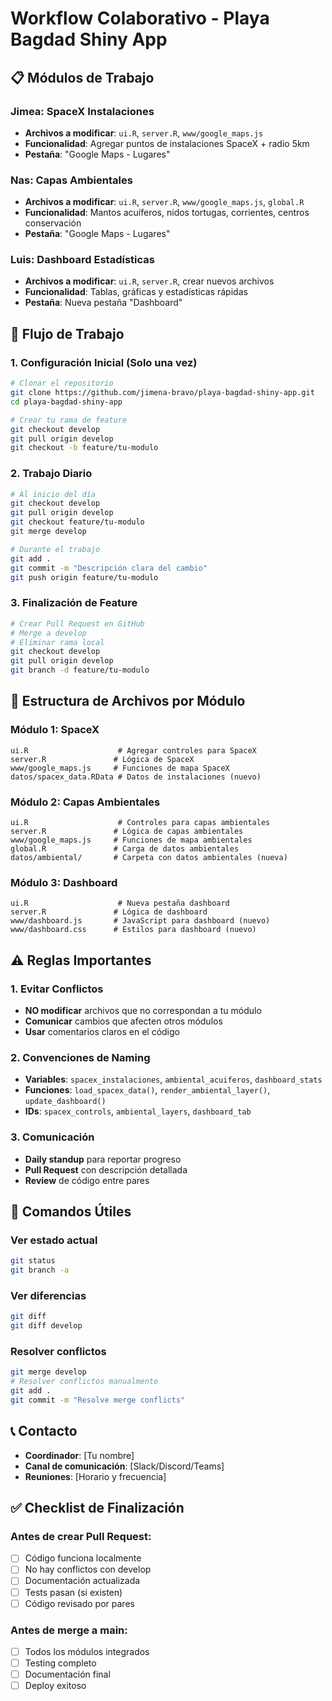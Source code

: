 # Workflow Colaborativo - Playa Bagdad Shiny App

## 📋 Módulos de Trabajo

### Jimea: SpaceX Instalaciones
- **Archivos a modificar**: `ui.R`, `server.R`, `www/google_maps.js`
- **Funcionalidad**: Agregar puntos de instalaciones SpaceX + radio 5km
- **Pestaña**: "Google Maps - Lugares"

### Nas: Capas Ambientales  
- **Archivos a modificar**: `ui.R`, `server.R`, `www/google_maps.js`, `global.R`
- **Funcionalidad**: Mantos acuíferos, nidos tortugas, corrientes, centros conservación
- **Pestaña**: "Google Maps - Lugares"

### Luis: Dashboard Estadísticas
- **Archivos a modificar**: `ui.R`, `server.R`, crear nuevos archivos
- **Funcionalidad**: Tablas, gráficas y estadísticas rápidas
- **Pestaña**: Nueva pestaña "Dashboard"

## 🔄 Flujo de Trabajo

### 1. Configuración Inicial (Solo una vez)
```bash
# Clonar el repositorio
git clone https://github.com/jimena-bravo/playa-bagdad-shiny-app.git
cd playa-bagdad-shiny-app

# Crear tu rama de feature
git checkout develop
git pull origin develop
git checkout -b feature/tu-modulo
```

### 2. Trabajo Diario
```bash
# Al inicio del día
git checkout develop
git pull origin develop
git checkout feature/tu-modulo
git merge develop

# Durante el trabajo
git add .
git commit -m "Descripción clara del cambio"
git push origin feature/tu-modulo
```

### 3. Finalización de Feature
```bash
# Crear Pull Request en GitHub
# Merge a develop
# Eliminar rama local
git checkout develop
git pull origin develop
git branch -d feature/tu-modulo
```

## 📁 Estructura de Archivos por Módulo

### Módulo 1: SpaceX
```
ui.R                    # Agregar controles para SpaceX
server.R               # Lógica de SpaceX
www/google_maps.js     # Funciones de mapa SpaceX
datos/spacex_data.RData # Datos de instalaciones (nuevo)
```

### Módulo 2: Capas Ambientales
```
ui.R                    # Controles para capas ambientales
server.R               # Lógica de capas ambientales  
www/google_maps.js     # Funciones de mapa ambientales
global.R               # Carga de datos ambientales
datos/ambiental/       # Carpeta con datos ambientales (nueva)
```

### Módulo 3: Dashboard
```
ui.R                    # Nueva pestaña dashboard
server.R               # Lógica de dashboard
www/dashboard.js       # JavaScript para dashboard (nuevo)
www/dashboard.css      # Estilos para dashboard (nuevo)
```

## ⚠️ Reglas Importantes

### 1. Evitar Conflictos
- **NO modificar** archivos que no correspondan a tu módulo
- **Comunicar** cambios que afecten otros módulos
- **Usar** comentarios claros en el código

### 2. Convenciones de Naming
- **Variables**: `spacex_instalaciones`, `ambiental_acuiferos`, `dashboard_stats`
- **Funciones**: `load_spacex_data()`, `render_ambiental_layer()`, `update_dashboard()`
- **IDs**: `spacex_controls`, `ambiental_layers`, `dashboard_tab`

### 3. Comunicación
- **Daily standup** para reportar progreso
- **Pull Request** con descripción detallada
- **Review** de código entre pares

## 🚀 Comandos Útiles

### Ver estado actual
```bash
git status
git branch -a
```

### Ver diferencias
```bash
git diff
git diff develop
```

### Resolver conflictos
```bash
git merge develop
# Resolver conflictos manualmente
git add .
git commit -m "Resolve merge conflicts"
```

## 📞 Contacto
- **Coordinador**: [Tu nombre]
- **Canal de comunicación**: [Slack/Discord/Teams]
- **Reuniones**: [Horario y frecuencia]

## ✅ Checklist de Finalización

### Antes de crear Pull Request:
- [ ] Código funciona localmente
- [ ] No hay conflictos con develop
- [ ] Documentación actualizada
- [ ] Tests pasan (si existen)
- [ ] Código revisado por pares

### Antes de merge a main:
- [ ] Todos los módulos integrados
- [ ] Testing completo
- [ ] Documentación final
- [ ] Deploy exitoso 
